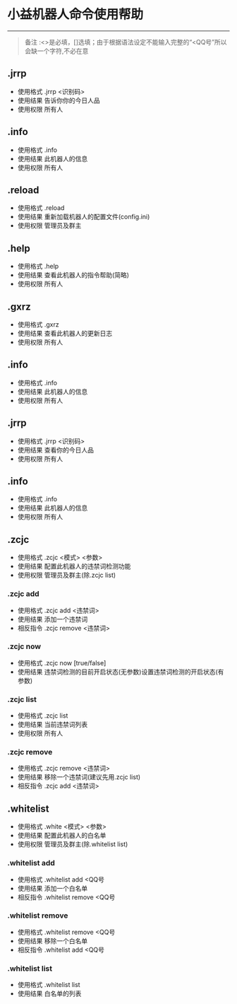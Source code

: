 # 小益机器人命令使用帮助
---
>备注 :<>是必填，[]选填；由于根据语法设定不能输入完整的“<QQ号”所以会缺一个字符,不必在意
## .jrrp
* 使用格式 .jrrp <识别码>
* 使用结果 告诉你你的今日人品
* 使用权限 所有人
## .info
* 使用格式 .info
* 使用结果 此机器人的信息
* 使用权限 所有人
## .reload
* 使用格式 .reload
* 使用结果 重新加载机器人的配置文件(config.ini)
* 使用权限 管理员及群主
## .help
* 使用格式 .help
* 使用结果 查看此机器人的指令帮助(简略)
* 使用权限 所有人
## .gxrz
* 使用格式 .gxrz
* 使用结果 查看此机器人的更新日志
* 使用权限 所有人
## .info
* 使用格式 .info
* 使用结果 此机器人的信息
* 使用权限 所有人
## .jrrp
* 使用格式 .jrrp <识别码>
* 使用结果 查看你的今日人品
* 使用权限 所有人
## .info
* 使用格式 .info
* 使用结果 此机器人的信息
* 使用权限 所有人
## .zcjc
* 使用格式 .zcjc <模式> <参数>
* 使用结果 配置此机器人的违禁词检测功能
* 使用权限 管理员及群主(除.zcjc list)
### .zcjc add
* 使用格式 .zcjc add <违禁词>
* 使用结果 添加一个违禁词
* 相反指令 .zcjc remove <违禁词>
### .zcjc now
* 使用格式 .zcjc now [true/false]
* 使用结果 违禁词检测的目前开启状态(无参数)设置违禁词检测的开启状态(有参数)
### .zcjc list
* 使用格式 .zcjc list
* 使用结果 当前违禁词列表
* 使用权限 所有人
### .zcjc remove
* 使用格式 .zcjc remove <违禁词>
* 使用结果 移除一个违禁词(建议先用.zcjc list)
* 相反指令 .zcjc add <违禁词>
## .whitelist
* 使用格式 .white <模式> <参数>
* 使用结果 配置此机器人的白名单
* 使用权限 管理员及群主(除.whitelist list)
### .whitelist add
* 使用格式 .whitelist add <QQ号
* 使用结果 添加一个白名单
* 相反指令 .whitelist remove <QQ号
### .whitelist remove
* 使用格式 .whitelist remove <QQ号
* 使用结果 移除一个白名单
* 相反指令 .whitelist add <QQ号
### .whitelist list
* 使用格式 .whitelist list
* 使用结果 白名单的列表
